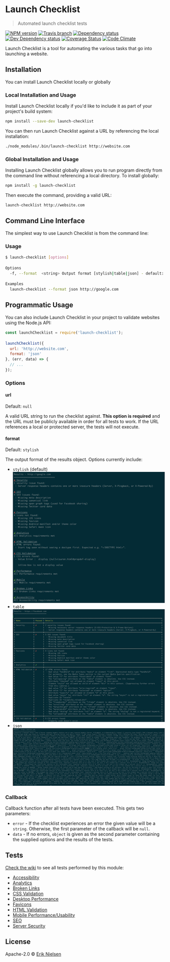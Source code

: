 # Launch Checklist

> Automated launch checklist tests

[![NPM version][npm-image]][npm-url]
[![Travis branch][travis-image]][travis-url]
[![Dependency status][david-dm-image]][david-dm-url]
[![Dev Dependency status][david-dm-dev-image]][david-dm-dev-url]
[![Coverage Status][coveralls-image]][coveralls-url]
[![Code Climate][codeclimate-image]][codeclimate-url]

[npm-url]: https://www.npmjs.com/package/launch-checklist
[npm-image]: https://img.shields.io/npm/v/launch-checklist.svg?style=flat-square
[travis-url]: https://travis-ci.org/nielse63/launch-checklist
[travis-image]: https://img.shields.io/travis/nielse63/launch-checklist/master.svg?style=flat-square
[david-dm-url]: https://github.com/nielse63/launch-checklist/blob/master/package.json
[david-dm-image]: https://img.shields.io/david/nielse63/launch-checklist.svg
[david-dm-dev-url]: https://github.com/nielse63/launch-checklist/blob/master/package.json
[david-dm-dev-image]: https://img.shields.io/david/dev/nielse63/launch-checklist.svg
[coveralls-url]: https://coveralls.io/github/nielse63/launch-checklist
[coveralls-image]: https://img.shields.io/coveralls/nielse63/launch-checklist/master.svg?style=flat-square
[codeclimate-url]: https://codeclimate.com/github/nielse63/launch-checklist
[codeclimate-image]: https://img.shields.io/codeclimate/github/nielse63/launch-checklist.svg?style=flat-square

Launch Checklist is a tool for automating the various tasks that go into launching a website.

## Installation

You can install Launch Checklist locally or globally

### Local Installation and Usage

Install Launch Checklist locally if you'd like to include it as part of your project's build system:

```sh
npm install --save-dev launch-checklist
```

You can then run Launch Checklist against a URL by referencing the local installation:

```sh
./node_modules/.bin/launch-checklist http://website.com
```

### Global Installation and Usage

Installing Launch Checklist globally allows you to run program directly from the command line without referencing a local directory. To install globally:

```sh
npm install -g launch-checklist
```

Then execute the command, providing a valid URL:

```sh
launch-checklist http://website.com
```

## Command Line Interface

The simplest way to use Launch Checklist is from the command line:

### Usage

```sh
$ launch-checklist [options]

Options
  -f, --format  <string> Output format [stylish|table|json] - default: stylish

Examples
  launch-checklist --format json http://google.com
```

## Programmatic Usage

You can also include Launch Checklist in your project to validate websites using the Node.js API:

```js
const launchChecklist = require('launch-checklist');

launchChecklist({
  url: 'http://website.com',
  format: 'json'
}, (err, data) => {
  // ...
});
```

### Options

#### url

Default: `null`

A valid URL string to run the checklist against. **This option is required** and the URL must be publicly available in order for all tests to work. If the URL references a local or protected server, the tests will not execute.

#### format

Default: `stylish`

The output format of the results object. Options currently include:

* `stylish` (default)![](https://raw.githubusercontent.com/nielse63/launch-checklist/master/static/stylish.png)
* `table`![](https://raw.githubusercontent.com/nielse63/launch-checklist/master/static/table.png)
* `json`![](https://raw.githubusercontent.com/nielse63/launch-checklist/master/static/json.png)

### Callback

Callback function after all tests have been executed. This gets two parameters:

* `error` - If the checklist experiences an error the given value will be a `string`. Otherwise, the first parameter of the callback will be `null`.
* `data` - If no errors, `object` is given as the second parameter containing the supplied options and the results of the tests.

## Tests

[Check the wiki](https://github.com/nielse63/launch-checklist/wiki) to see all tests performed by this module:

* [Accessibility](https://github.com/nielse63/launch-checklist/wiki/Accessibility)
* [Analytics](https://github.com/nielse63/launch-checklist/wiki/Analytics)
* [Broken Links](https://github.com/nielse63/launch-checklist/wiki/Broken-Links)
* [CSS Validation](https://github.com/nielse63/launch-checklist/wiki/CSS-Validation)
* [Desktop Performance](https://github.com/nielse63/launch-checklist/wiki/Desktop-Performance)
* [Favicons](https://github.com/nielse63/launch-checklist/wiki/Favicons)
* [HTML Validation](https://github.com/nielse63/launch-checklist/wiki/HTML-Validation)
* [Mobile Performance/Usability](https://github.com/nielse63/launch-checklist/wiki/Mobile-Performance-Usability)
* [SEO](https://github.com/nielse63/launch-checklist/wiki/SEO)
* [Server Security](https://github.com/nielse63/launch-checklist/wiki/Server-Security)

## License

Apache-2.0 © [Erik Nielsen](https://312development.com)
